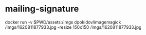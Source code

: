 # mailing-signature

docker run -v $PWD/assets:/imgs dpokidov/imagemagick /imgs/1620811877933.jpg -resize 150x150 /imgs/1620811877933.jpg
